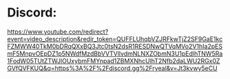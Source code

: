 # Discord:
https://www.youtube.com/redirect?event=video_description&redir_token=QUFFLUhqbVZJRFkwTjZ2SF9GaE1kcFZMWW40TkM0bDRqQXxBQ3Jtc0tsN2dsR1RESDNwQTVqMVo2V1hIa2pESmF5MnpvOEpDZ1p5NWdfMzdBbVVTVllvdmNLNXZObmN3U1pEdlhTNW5Ra1FodW05TUtZTWJlOUxybmFMYnpad1ZBMXNhcUlhT2Nfb2daLWU2RGx0ZGVfQVFKUQ&q=https%3A%2F%2Fdiscord.gg%2Fryeal&v=Jt3kvwy5eCU
